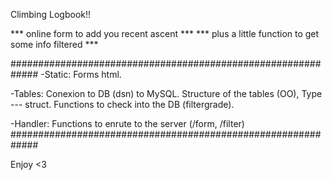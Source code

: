 Climbing Logbook!!

*** online form to add you recent ascent ***
*** plus a little function to get some info filtered ***

#############################################################
-Static: Forms html.

-Tables: Conexion to DB (dsn) to MySQL.
         Structure of the tables (OO), Type --- struct.
         Functions to check into the DB (filtergrade).

-Handler: Functions to enrute to the server (/form, /filter)
#############################################################

Enjoy <3
